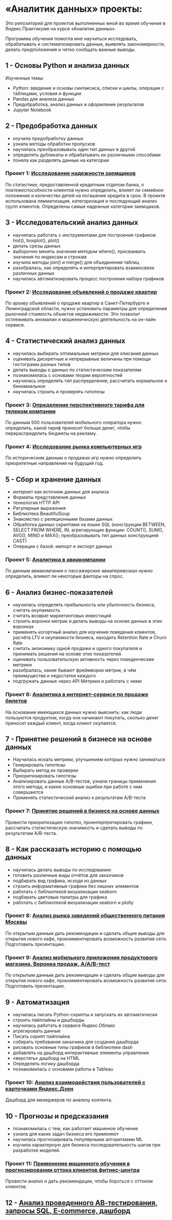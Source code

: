 # «Аналитик данных» проекты:
Это репозиторий для проектов выполненных мной во время обучения в Яндекс.Практикуме на курсе 
«Аналитик данных».

Программа обучения помогла мне научиться исследовать, обрабатывать и систематизировать данные, 
выявлять закономерности, делать предположения и четко сообщать важные выводы.

## 1 - Основы Python и анализа данных
Изученные темы:
* Python: введение и основы синтаксиса, списки и циклы, операции с таблицами, условия и функции
* Pandas для анализа данных
* Предобработка, анализ данных и оформление результатов
* Jupyter Notebook

## 2 - Предобработка данных
* изучила предобработку данных
* узнала методы обработки пропусков
* научилась преобразовывать один тип данных в другой
* определять дубликаты и обрабатывать их различными способами
* поняла как разделять данные на категории

### Проект 1: [Исследование надежности заемщиков][project1]
По статистике, предоставленной кредитным отделом банка, о платежеспособности клиентов нужно определить, 
влияет ли семейное положение и количество детей на погашение кредита в срок. 
В проекте использована лемматизация, категоризация и последующий анализ групп клиентов. Определены самые 
надежные категории заемщиков.

## 3 - Исследовательский анализ данных
* научилась работать с инструментами для построения графиков: hist(), boxplot(), plot()
* делать срезы данных
* выборочно менять значения методом where(), присваивать значения по индексам и строкам
* изучила методы join() и merge() для объединения таблиц
* разобралась, как определять и интерпретировать взаимосвязи различных данных
* научилась автоматизировать процесс построения набора графиков

### Проект 2: [Исследование объявлений о продаже квартир][project2]
По архиву объявлений о продаже квартир в Санкт-Петербурге и Ленинградской области, нужно установить 
параметры для определения рыночной стоимость объектов недвижимости. Это позволит остлеживать аномалии и 
мошенническую деятельность на он-лайн сервисе.

## 4 - Статистический анализ данных
* научилась выбирать оптимальные метрики для описания данных
* оценивать дискретные и непрерывные величины при помощи гистограмм разных типов
* делать выводы о данных по статистическим показателям
* познакомилась с основами теории вероятностей
* научилась определять тип распределения, рассчитать нормальное и биномиальное
* научилась строить и проверять гипотезы

### Проект 3: [Определение перспективного тарифа для телеком компании][project3]
По данным 500 пользователей мобильного оператора нужно определить, какой тариф приносит больше денег, 
чтобы перераспределить бюджеты на рекламу.

### Проект 4: [Исследование рынка компьютерных игр][project4]
По историческим данным о продажах игр нужно определить приоритетные направления на будущий год.

## 5 - Сбор и хранение данных
* интернет как источник данных для анализа
* Форматы представления данных
* технология HTTP API 
* Регулярные выражения 
* Библиотека BeautifulSoup 
* Знакомство с реляционными базами данных 
* Обработка данных скриптами на языке SQL (конструкции BETWEEN, SELECT FROM WHERE, IN; агрегирующие
 функции: COUNT(), SUM(), AVG(), MIN() и MAX(); преобразовывать тип данных конструкцией CAST)
* Операции с базой: импорт и экспорт данных

### Проект 5: [Аналитика в авиакомпании][project5]
По данным авиакомпании о пассажирских авиаперевозках нужно определить, влияют ли некоторые факторы на спрос.

## 6 - Анализ бизнес-показателей
* научилась определять прибыльность или убыточность бизнеса, считать окупаемость
* считать возврат маркетинговых инвестиций
* строить воронки метрик и делать выводы на основе данных в этих воронках
* применять когортный анализ для изучения поведения клиентов, расчёта LTV и окупаемости бизнеса, 
находить Retention Rate и Churn Rate
* считать экономику одной продажи и одного покупателя и принимать решения на основе этих показателей
* оценивать пользовательскую активность через поведенческие метрики
* разобралась, какие бывают фреймворки метрик, в чём преимущества и недостатки каждого
* подгружать данные через API Метрики и работать с ними

### Проект 6: [Аналитика в интернет-сервисе по продаже билетов][project6]
На основании имеющихся данных нужно выяснить: как люди пользуются продуктом, когда они начинают покупать, сколько 
денег приносит каждый клиент, когда клиент окупается.

## 7 - Принятие решений в бизнесе на основе данных
* Научилась искать метрики, улучшением которых нужно заниматься
* Генерировать гипотезы
* Выбирать метод их проверки
* Приоритизировать гипотезы
* Анализировать данные A/B-тестов, узнали границы применения этого метода, и какие основные ошибки при работе с ним 
совершаются
* Применять статистический анализ к результатам A/B-теста

### Проект 7: [Принятие решений в бизнесе на основе данных][project7]
Провести приоритизацию гипотез, проинтерпретировать графики, рассчитать статистическую значимость и сделать выводы по 
результатам А/В-теста.

## 8 - Как рассказать историю с помощью данных
* научилась делать выводы по исследованию
* готовить различные виды отчётов для заказчиков
* подбирать вид графика, исходя из данных
* строить информативные графики без лишних элементов
* работать с библиотекой визуализации seaborn
* подбирать цветовые палитры для графика
* работать с библиотекой визуализации seaborn и plotly

### Проект 8: [Анализ рынка заведений общественного питания Москвы][project8]
По открытым данным дать рекомендации и сделать общие выводы для открытия нового кафе, прокомментировать возможность 
развития сети. Подготовить презентацию.

### Проект 9: [Анализ мобильного приложения продуктового магазина. Воронка продаж, А/А/В-тест][project9]
По открытым данным дать рекомендации и сделать общие выводы для открытия нового кафе, прокомментировать возможность 
развития сети. Подготовить презентацию.

## 9 - Автоматизация
* научилась писать Python-скрипты и запускать их автоматически
* строить пайплайны и дашборды
* научилась работать в сервисе Яндекс.Облако
* агрегировать данные
* Писать скрипт пайплайна
* собирать требования заказчика для создания дашборда
* рисовать основные типы графиков в библиотеке dash
* добавлять на дашборд интерактивные элементы управления
* «верстать» дашборд на HTML
* Определять логику дашборда
* познакомилась с основами работы в Tableau

### Проект 10: [Анализ взаимодействия пользователей с карточками Яндекс.Дзен][project10]
Дашборд для менеджеров по анализу контента.

## 10 - Прогнозы и предсказания
* познакомилась с тем, как работает машинное обучение
* узнала для каких задач бизнеса его применяют
* научилась прогнозировать популярными алгоритмами ML
* изучила характерную для бизнеса последовательность шагов при разработке моделей.

### Проект 11: [Применение машинного обучения в прогнозировании оттока клиентов фитнес-центра][project11]
Провести анализ и дать рекомендации, чтобы бороться с оттоком клиентов.

## 12 - [Анализ проведенного АВ-тестирования, запросы SQL, E-commerce, дашборд][project12]

[project1]: https://github.com/deliriumdel/portfolio/tree/master/01_credit-scoring-preprocessing
[project2]: http://link
[project3]: http://link
[project4]: http://link
[project5]: http://link
[project6]: http://link
[project7]: http://link
[project8]: http://link
[project9]: http://link
[project10]: https://public.tableau.com/views/Dashboard_first_portfolio/Dashboard1?:language=en&:display_count=y&publish=yes&:origin=viz_share_link
[project11]: http://link
[project12]: http://link
